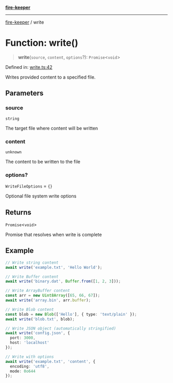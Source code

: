[**fire-keeper**](../README.md)

***

[fire-keeper](../README.md) / write

# Function: write()

> **write**(`source`, `content`, `options`?): `Promise`\<`void`\>

Defined in: [write.ts:42](https://github.com/phonowell/fire-keeper/blob/862cc844119f7a539be35ffaeee5bfb3fdb4b3cd/src/write.ts#L42)

Writes provided content to a specified file.

## Parameters

### source

`string`

The target file where content will be written

### content

`unknown`

The content to be written to the file

### options?

`WriteFileOptions` = `{}`

Optional file system write options

## Returns

`Promise`\<`void`\>

Promise that resolves when write is complete

## Example

```typescript
// Write string content
await write('example.txt', 'Hello World');

// Write Buffer content
await write('binary.dat', Buffer.from([1, 2, 3]));

// Write ArrayBuffer content
const arr = new Uint8Array([65, 66, 67]);
await write('array.bin', arr.buffer);

// Write Blob content
const blob = new Blob(['Hello'], { type: 'text/plain' });
await write('blob.txt', blob);

// Write JSON object (automatically stringified)
await write('config.json', {
  port: 3000,
  host: 'localhost'
});

// Write with options
await write('example.txt', 'content', {
  encoding: 'utf8',
  mode: 0o644
});
```
